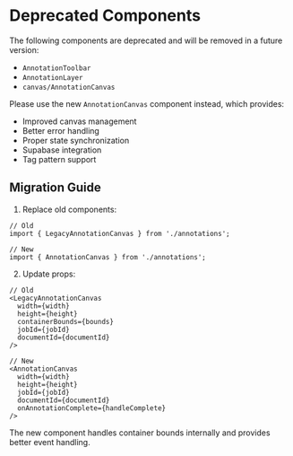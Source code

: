 # Deprecated Components

The following components are deprecated and will be removed in a future version:

- `AnnotationToolbar`
- `AnnotationLayer`
- `canvas/AnnotationCanvas`

Please use the new `AnnotationCanvas` component instead, which provides:

- Improved canvas management
- Better error handling
- Proper state synchronization
- Supabase integration
- Tag pattern support

## Migration Guide

1. Replace old components:

```tsx
// Old
import { LegacyAnnotationCanvas } from './annotations';

// New
import { AnnotationCanvas } from './annotations';
```

2. Update props:

```tsx
// Old
<LegacyAnnotationCanvas
  width={width}
  height={height}
  containerBounds={bounds}
  jobId={jobId}
  documentId={documentId}
/>

// New
<AnnotationCanvas
  width={width}
  height={height}
  jobId={jobId}
  documentId={documentId}
  onAnnotationComplete={handleComplete}
/>
```

The new component handles container bounds internally and provides better event handling.